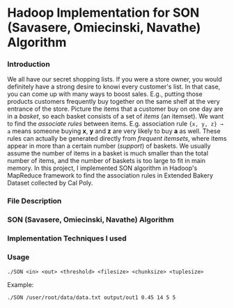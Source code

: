 # Hadoop Implementation for SON (Savasere, Omiecinski, Navathe) Algorithm

### Introduction
We all have our secret shopping lists. If you were a store owner, you would definitely have a strong desire to knowi every customer's list. In that case, you can come up with many ways to boost sales. E.g., putting those products customers frequently buy together on the same shelf at the very entrance of the store.
Picture the items that a customer buy on one day are in a *basket*, so each basket consists of a set of *items* (an itemset). We want to find the *associate rules* between items. E.g. association rule ```{x, y, z} → a``` means someone buying **x**, **y** and **z** are very likely to buy **a** as well. These rules can actually be generated directly from *frequent itemsets*, where items appear in more than a certain number (*support*) of baskets. We usually assume the number of items in a basket is much smaller than the total number of items, and the number of baskets is too large to fit in main memory.
In this project, I implemented SON algorithm in Hadoop's MapReduce framework to find the association rules in Extended Bakery Dataset collected by Cal Poly.

### File Description


### SON (Savasere, Omiecinski, Navathe) Algorithm


### Implementation Techniques I used


### Usage

   ```shell
   ./SON <in> <out> <threshold> <filesize> <chunksize> <tuplesize>
   ```
Example:

   ```shell
   ./SON /user/root/data/data.txt output/out1 0.45 14 5 5
   ```
